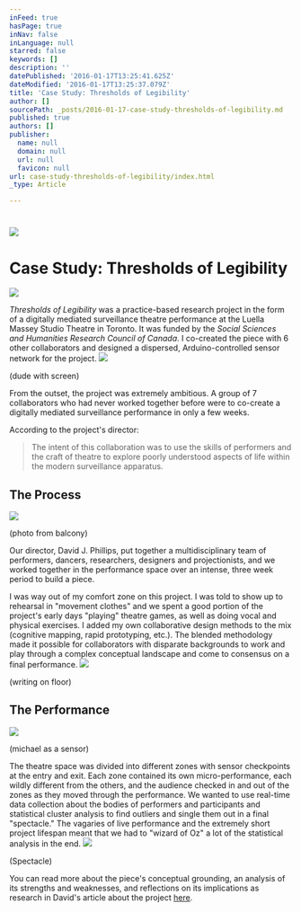 ```yaml
---
inFeed: true
hasPage: true
inNav: false
inLanguage: null
starred: false
keywords: []
description: ''
datePublished: '2016-01-17T13:25:41.625Z'
dateModified: '2016-01-17T13:25:37.079Z'
title: 'Case Study: Thresholds of Legibility'
author: []
sourcePath: _posts/2016-01-17-case-study-thresholds-of-legibility.md
published: true
authors: []
publisher:
  name: null
  domain: null
  url: null
  favicon: null
url: case-study-thresholds-of-legibility/index.html
_type: Article

---
```

# ![](https://the-grid-user-content.s3-us-west-2.amazonaws.com/cefbca82-33c9-4fbb-b69f-ef99a0841044.jpg)

# Case Study: Thresholds of Legibility
![](https://the-grid-user-content.s3-us-west-2.amazonaws.com/01164d17-eb5b-4e1f-9aa8-456c62c36234.jpg)

_Thresholds of Legibility_ was a practice-based research project in the form of a digitally mediated surveillance theatre performance at the Luella Massey Studio Theatre in Toronto. It was funded by the _Social Sciences and Humanities Research Council of Canada_. I co-created the piece with 6 other collaborators and designed a dispersed, Arduino-controlled sensor network for the project.
![](https://the-grid-user-content.s3-us-west-2.amazonaws.com/6e0a5717-a12c-4ed5-957b-b90ea82d3945.jpg)

(dude with screen)

From the outset, the project was extremely ambitious. A group of 7 collaborators who had never worked together before were to co-create a digitally mediated surveillance performance in only a few weeks. 

According to the project's director:

> The intent of this collaboration was to use the skills of performers and the craft of theatre to explore poorly understood aspects of life within the modern surveillance apparatus.

## The Process
![](https://the-grid-user-content.s3-us-west-2.amazonaws.com/322c3d2a-61be-4a89-a60c-17a9fa36131a.jpg)

(photo from balcony)

Our director, David J. Phillips, put together a multidisciplinary team of performers, dancers, researchers, designers and projectionists, and we worked together in the performance space over an intense, three week period to build a piece.

I was way out of my comfort zone on this project. I was told to show up to rehearsal in "movement clothes" and we spent a good portion of the project's early days "playing" theatre games, as well as doing vocal and physical exercises. I added my own collaborative design methods to the mix (cognitive mapping, rapid prototyping, etc.). The blended methodology made it possible for collaborators with disparate backgrounds to work and play through a complex conceptual landscape and come to consensus on a final performance.
![](https://the-grid-user-content.s3-us-west-2.amazonaws.com/4dbbc86a-9862-462c-9d32-96e96aef7589.png)

(writing on floor)

## The Performance
![](https://the-grid-user-content.s3-us-west-2.amazonaws.com/87a2f73b-1312-42ac-ab27-dd3cc4a2d096.png)

(michael as a sensor)

The theatre space was divided into different zones with sensor checkpoints at the entry and exit. Each zone contained its own micro-performance, each wildly different from the others, and the audience checked in and out of the zones as they moved through the performance. We wanted to use real-time data collection about the bodies of performers and participants and statistical cluster analysis to find outliers and single them out in a final "spectacle." The vagaries of live performance and the extremely short project lifespan meant that we had to "wizard of Oz" a lot of the statistical analysis in the end. ![](https://the-grid-user-content.s3-us-west-2.amazonaws.com/6b438420-8c87-49a5-ab0d-b2198c6f9bc2.png)

(Spectacle)

You can read more about the piece's conceptual grounding, an analysis of its strengths and weaknesses, and reflections on its implications as research in David's article about the project [here][0]. 

[0]: http://library.queensu.ca/ojs/index.php/surveillance-and-society/article/view/thresh/threshold